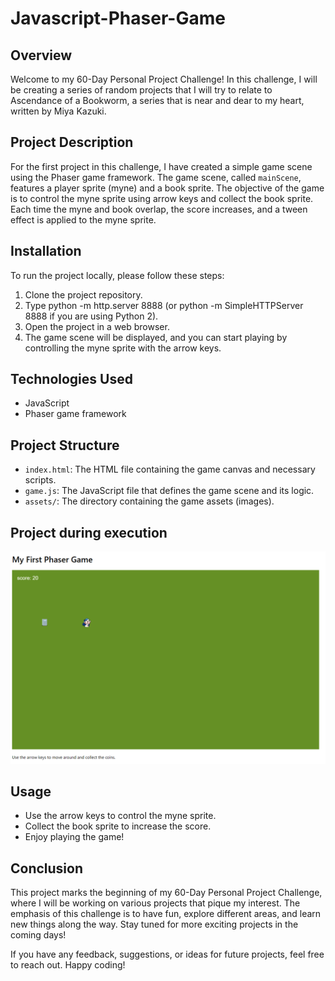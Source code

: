 # Javascript-Phaser-Game
## Overview
Welcome to my 60-Day Personal Project Challenge! In this challenge, I will be creating a series of random projects that I will try to relate to Ascendance of a Bookworm, a series that is near and dear to my heart, written by Miya Kazuki.
## Project Description
For the first project in this challenge, I have created a simple game scene using the Phaser game framework. The game scene, called `mainScene`, features a player sprite (myne) and a book sprite. The objective of the game is to control the myne sprite using arrow keys and collect the book sprite. Each time the myne and book overlap, the score increases, and a tween effect is applied to the myne sprite.

## Installation
To run the project locally, please follow these steps:

1. Clone the project repository.
2. Type python -m http.server 8888 (or python -m SimpleHTTPServer 8888 if you are using Python 2).
3. Open the project in a web browser.
4. The game scene will be displayed, and you can start playing by controlling the myne sprite with the arrow keys.

## Technologies Used
- JavaScript
- Phaser game framework

## Project Structure
- `index.html`: The HTML file containing the game canvas and necessary scripts.
- `game.js`: The JavaScript file that defines the game scene and its logic.
- `assets/`: The directory containing the game assets (images).

## Project during execution
![Game in action](game.png)
## Usage
- Use the arrow keys to control the myne sprite.
- Collect the book sprite to increase the score.
- Enjoy playing the game!

## Conclusion
This project marks the beginning of my 60-Day Personal Project Challenge, where I will be working on various projects that pique my interest. The emphasis of this challenge is to have fun, explore different areas, and learn new things along the way. Stay tuned for more exciting projects in the coming days!

If you have any feedback, suggestions, or ideas for future projects, feel free to reach out. Happy coding!

